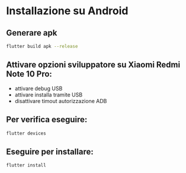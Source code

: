 # Installazione su Android

## Generare apk
```bash
flutter build apk --release
```

## Attivare opzioni sviluppatore su Xiaomi Redmi Note 10 Pro:
- attivare debug USB
- attivare installa tramite USB
- disattivare timout autorizzazione ADB

## Per verifica eseguire:
```bash
flutter devices
```

## Eseguire per installare:
```bash
flutter install
```
